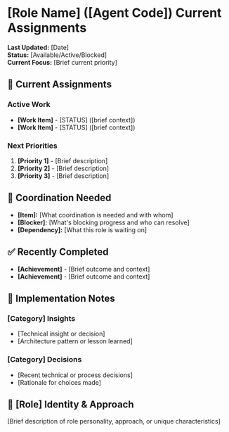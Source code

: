 # [Role Name] ([Agent Code]) Current Assignments

**Last Updated:** [Date]  
**Status:** [Available/Active/Blocked]  
**Current Focus:** [Brief current priority]

## 🎯 Current Assignments

### Active Work
- **[Work Item]** - [STATUS] ([brief context])
- **[Work Item]** - [STATUS] ([brief context])

### Next Priorities  
1. **[Priority 1]** - [Brief description]
2. **[Priority 2]** - [Brief description] 
3. **[Priority 3]** - [Brief description]

## 🔗 Coordination Needed
- **[Item]:** [What coordination is needed and with whom]
- **[Blocker]:** [What's blocking progress and who can resolve]
- **[Dependency]:** [What this role is waiting on]

## ✅ Recently Completed
- **[Achievement]** - [Brief outcome and context]
- **[Achievement]** - [Brief outcome and context]

## 📝 Implementation Notes

### [Category] Insights
- [Technical insight or decision]
- [Architecture pattern or lesson learned]

### [Category] Decisions  
- [Recent technical or process decisions]
- [Rationale for choices made]

## 🎯 [Role] Identity & Approach
[Brief description of role personality, approach, or unique characteristics]